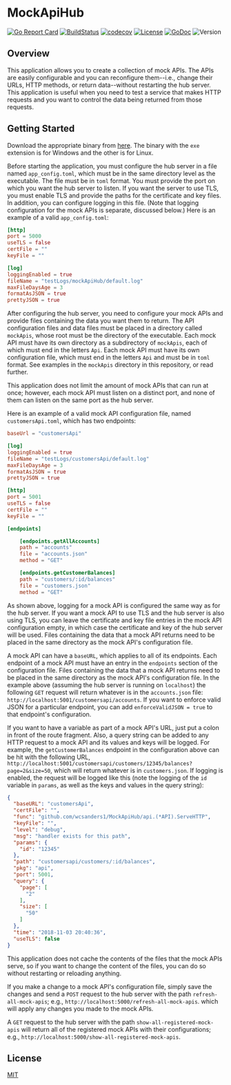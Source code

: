 # MockApiHub

[![Go Report Card](https://goreportcard.com/badge/github.com/wcsanders1/MockApiHub)](https://goreportcard.com/report/github.com/wcsanders1/MockApiHub)
[![BuildStatus](https://travis-ci.org/wcsanders1/MockApiHub.svg?branch=master)](https://travis-ci.org/wcsanders1/MockApiHub)
[![codecov](https://codecov.io/gh/wcsanders1/MockApiHub/branch/master/graph/badge.svg)](https://codecov.io/gh/wcsanders1/MockApiHub)
[![License](https://img.shields.io/badge/license-mit-blue.svg)](https:/githubusercontent.com/wcsanders1/MOckApiHub/master/LICENSE)
[![GoDoc](https://img.shields.io/badge/go-documentation-darkblue.svg)](https://godoc.org/github.com/wcsanders1/MockApiHub)
![Version](https://img.shields.io/badge/version-0.1.0-darkred.svg)

## Overview

This application allows you to create a collection of mock APIs. The APIs are easily configurable and you can reconfigure them--i.e., change their URLs, HTTP methods, or return data--without restarting the hub server. This application is useful when you need to test a service that makes HTTP requests and you want to control the data being returned from those requests.

## Getting Started

Download the appropriate binary from [here](https://github.com/wcsanders1/MockApiHub/releases). The binary with the `exe` extension is for Windows and the other is for Linux.

Before starting the application, you must configure the hub server in a file named `app_config.toml`, which must be in the same directory level as the executable. The file must be in `toml` format. You must provide the port on which you want the hub server to listen. If you want the server to use TLS, you must enable TLS and provide the paths for the certificate and key files. In addition, you can configure logging in this file. (Note that logging configuration for the mock APIs is separate, discussed below.) Here is an example of a valid `app_config.toml`:

```toml
[http]
port = 5000
useTLS = false
certFile = ""
keyFile = ""

[log]
loggingEnabled = true
fileName = "testLogs/mockApiHub/default.log"
maxFileDaysAge = 3
formatAsJSON = true
prettyJSON = true
```

After configuring the hub server, you need to configure your mock APIs and provide files containing the data you want them to return. The API configuration files and data files must be placed in a directory called `mockApis`, whose root must be the directory of the executable. Each mock API must have its own directory as a subdirectory of `mockApis`, each of which must end in the letters `Api`. Each mock API must have its own configuration file, which must end in the letters `Api` and must be in `toml` format. See examples in the `mockApis` directory in this repository, or read further.

This application does not limit the amount of mock APIs that can run at once; however, each mock API must listen on a distinct port, and none of them can listen on the same port as the hub server.

Here is an example of a valid mock API configuration file, named `customersApi.toml`, which has two endpoints:

```toml
baseUrl = "customersApi"

[log]
loggingEnabled = true
fileName = "testLogs/customersApi/default.log"
maxFileDaysAge = 3
formatAsJSON = true
prettyJSON = true

[http]
port = 5001
useTLS = false
certFile = ""
keyFile = ""

[endpoints]

    [endpoints.getAllAccounts]
    path = "accounts"
    file = "accounts.json"
    method = "GET"

    [endpoints.getCustomerBalances]
    path = "customers/:id/balances"
    file = "customers.json"
    method = "GET"
```

As shown above, logging for a mock API is configured the same way as for the hub server. If you want a mock API to use TLS and the hub server is also using TLS, you can leave the certificate and key file entries in the mock API configuration empty, in which case the certificate and key of the hub server will be used. Files containing the data that a mock API returns need to be placed in the same directory as the mock API's configuration file.

A mock API can have a `baseURL`, which applies to all of its endpoints. Each endpoint of a mock API must have an entry in the `endpoints` section of the configuration file. Files containing the data that a mock API returns need to be placed in the same directory as the mock API's configuration file. In the example above (assuming the hub server is running on `localhost`) the following `GET` request will return whatever is in the `accounts.json` file: `http://localhost:5001/customersapi/accounts`. If you want to enforce valid JSON for a particular endpoint, you can add `enforceValidJSON = true` to that endpoint's configuration.

If you want to have a variable as part of a mock API's URL, just put a colon in front of the route fragment. Also, a query string can be added to any HTTP request to a mock API and its values and keys will be logged. For example, the `getCustomerBalances` endpoint in the configuration above can be hit with the following URL, `http://localhost:5001/customersapi/customers/12345/balances?page=2&size=50`, which will return whatever is in `customers.json`. If logging is enabled, the request will be logged like this (note the logging of the `id` variable in `params`, as well as the keys and values in the query string):

```json
{
  "baseURL": "customersApi",
  "certFile": "",
  "func": "github.com/wcsanders1/MockApiHub/api.(*API).ServeHTTP",
  "keyFile": "",
  "level": "debug",
  "msg": "handler exists for this path",
  "params": {
    "id": "12345"
  },
  "path": "customersapi/customers/:id/balances",
  "pkg": "api",
  "port": 5001,
  "query": {
    "page": [
      "2"
    ],
    "size": [
      "50"
    ]
  },
  "time": "2018-11-03 20:40:36",
  "useTLS": false
}
```

This application does not cache the contents of the files that the mock APIs serve, so if you want to change the content of the files, you can do so without restarting or reloading anything.

If you make a change to a mock API's configuration file, simply save the changes and send a `POST` request to the hub server with the path `refresh-all-mock-apis`; e.g., `http://localhost:5000/refresh-all-mock-apis`. which will apply any changes you made to the mock APIs.

A `GET` request to the hub server with the path `show-all-registered-mock-apis` will return all of the registered mock APIs with their configurations; e.g., `http://localhost:5000/show-all-registered-mock-apis`.

## License

[MIT](https://github.com/wcsanders1/MOckApiHub/master/LICENSE)